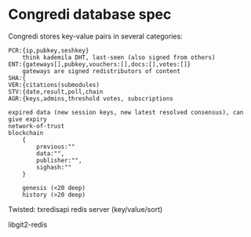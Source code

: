 # Congredi database spec

Congredi stores key-value pairs in several categories:

```
PCR:{ip,pubkey,seshkey}
    think kademila DHT, last-seen (also signed from others)
ENT:{gateways[],pubkey,vouchers:[],docs:[],votes:[]}
    gateways are signed redistributors of content
SHA:{
VER:{citations(submodules)
STV:{date,result,poll,chain
AGR:{keys,admins,threshold votes, subscriptions

expired data (new session keys, new latest resolved consensus), can give expiry
network-of-trust
blockchain
    {
        previous:""
        data:"",
        publisher:"",
        sighash:""
    }

    genesis (<20 deep)
    history (>20 deep)

```
Twisted:
    txredisapi
        redis server (key/value/sort)

libgit2-redis


